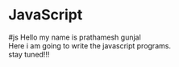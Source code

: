 # JavaScript
#js 
Hello my name is prathamesh gunjal
<br>
Here i am going to write the javascript programs.
<br> 
stay tuned!!!